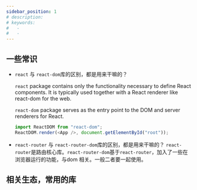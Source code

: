 ```yaml
---
sidebar_position: 1
# description:
# keywords:
#   -
#   -
---
```


## 一些常识

- `react` 与 `react-dom`库的区别，都是用来干嘛的？

  `react` package contains only the functionality necessary to define React components. It is typically used together with a React renderer like react-dom for the web.

  `react-dom` package serves as the entry point to the DOM and server renderers for React.

  ```js
  import ReactDOM from "react-dom";
  ReactDOM.render(<App />, document.getElementById("root"));
  ```

- `react-router` 与 `react-router-dom`库的区别，都是用来干嘛的？
  `react-router`是路由核心库。`react-router-dom`基于`react-router`，加入了一些在浏览器运行的功能，与dom 相关。一般二者要一起使用。

## 相关生态，常用的库
